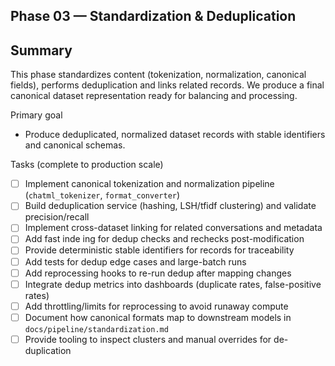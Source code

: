 ## Phase 03 — Standardization & Deduplication

Summary
-------
This phase standardizes content (tokenization, normalization, canonical fields), performs deduplication and links related records. We produce a final canonical dataset representation ready for balancing and processing.

Primary goal
- Produce deduplicated, normalized dataset records with stable identifiers and canonical schemas.

Tasks (complete to production scale)
- [ ] Implement canonical tokenization and normalization pipeline (`chatml_tokenizer`, `format_converter`)
- [ ] Build deduplication service (hashing, LSH/tfidf clustering) and validate precision/recall
- [ ] Implement cross-dataset linking for related conversations and metadata
- [ ] Add fast inde ing for dedup checks and rechecks post-modification
- [ ] Provide deterministic stable identifiers for records for traceability
- [ ] Add tests for dedup edge cases and large-batch runs
- [ ] Add reprocessing hooks to re-run dedup after mapping changes
- [ ] Integrate dedup metrics into dashboards (duplicate rates, false-positive rates)
- [ ] Add throttling/limits for reprocessing to avoid runaway compute
- [ ] Document how canonical formats map to downstream models in `docs/pipeline/standardization.md`
- [ ] Provide tooling to inspect clusters and manual overrides for de-duplication
